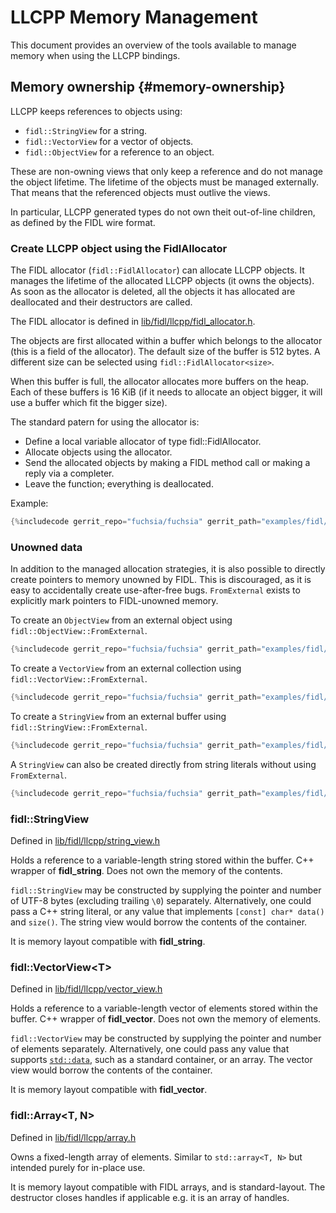 # LLCPP Memory Management

This document provides an overview of the tools available to manage memory when
using the LLCPP bindings.

## Memory ownership {#memory-ownership}

LLCPP keeps references to objects using:

*   `fidl::StringView` for a string.
*   `fidl::VectorView` for a vector of objects.
*   `fidl::ObjectView` for a reference to an object.

These are non-owning views that only keep a reference and do not manage the object lifetime. The
lifetime of the objects must be managed externally. That means that the referenced objects must
outlive the views.

In particular, LLCPP generated types do not own theit out-of-line children, as defined by the FIDL
wire format.

### Create LLCPP object using the FidlAllocator

The FIDL allocator (`fidl::FidlAllocator`) can allocate LLCPP objects. It manages the lifetime of
the allocated LLCPP objects (it owns the objects). As soon as the allocator is deleted, all the
objects it has allocated are deallocated and their destructors are called.

The FIDL allocator is defined in [lib/fidl/llcpp/fidl_allocator.h](/zircon/system/ulib/fidl/include/lib/fidl/llcpp/fidl_allocator.h).

The objects are first allocated within a buffer which belongs to the allocator (this is a field of
the allocator). The default size of the buffer is 512 bytes. A different size can be selected using
`fidl::FidlAllocator<size>`.

When this buffer is full, the allocator allocates more buffers on the heap. Each of these buffers
is 16 KiB (if it needs to allocate an object bigger, it will use a buffer which fit the bigger
size).

The standard patern for using the allocator is:

*   Define a local variable allocator of type fidl::FidlAllocator.
*   Allocate objects using the allocator.
*   Send the allocated objects by making a FIDL method call or making a reply via a completer.
*   Leave the function; everything is deallocated.

Example:

```c++
{%includecode gerrit_repo="fuchsia/fuchsia" gerrit_path="examples/fidl/llcpp/unittests/main.cc" region_tag="tables" adjust_indentation="auto" exclude_regexp="^TEST|^}" %}
```

### Unowned data

In addition to the managed allocation strategies, it is also possible to directly
create pointers to memory unowned by FIDL. This is discouraged, as it is easy to
accidentally create use-after-free bugs. `FromExternal` exists to explicitly mark
pointers to FIDL-unowned memory.

To create an `ObjectView` from an external object using `fidl::ObjectView::FromExternal`.

```c++
{%includecode gerrit_repo="fuchsia/fuchsia" gerrit_path="examples/fidl/llcpp/unittests/main.cc" region_tag="external-object" adjust_indentation="auto" exclude_regexp="^TEST|^}" %}
```

To create a `VectorView` from an external collection using `fidl::VectorView::FromExternal`.

```c++
{%includecode gerrit_repo="fuchsia/fuchsia" gerrit_path="examples/fidl/llcpp/unittests/main.cc" region_tag="external-vector" adjust_indentation="auto" exclude_regexp="^TEST|^}" %}
```

To create a `StringView` from an external buffer using `fidl::StringView::FromExternal`.

```c++
{%includecode gerrit_repo="fuchsia/fuchsia" gerrit_path="examples/fidl/llcpp/unittests/main.cc" region_tag="external-string" adjust_indentation="auto" exclude_regexp="^TEST|^}" %}
```

A `StringView` can also be created directly from string literals without using `FromExternal`.

```c++
{%includecode gerrit_repo="fuchsia/fuchsia" gerrit_path="examples/fidl/llcpp/unittests/main.cc" region_tag="stringview-assign" adjust_indentation="auto" exclude_regexp="^TEST|^}" %}
```

### fidl::StringView

Defined in [lib/fidl/llcpp/string_view.h](/zircon/system/ulib/fidl/include/lib/fidl/llcpp/string_view.h)

Holds a reference to a variable-length string stored within the buffer. C++
wrapper of **fidl_string**. Does not own the memory of the contents.

`fidl::StringView` may be constructed by supplying the pointer and number of
UTF-8 bytes (excluding trailing `\0`) separately. Alternatively, one could pass
a C++ string literal, or any value that implements `[const] char* data()`
and `size()`. The string view would borrow the contents of the container.

It is memory layout compatible with **fidl_string**.

### fidl::VectorView\<T\>

Defined in [lib/fidl/llcpp/vector_view.h](/zircon/system/ulib/fidl/include/lib/fidl/llcpp/vector_view.h)

Holds a reference to a variable-length vector of elements stored within the
buffer. C++ wrapper of **fidl_vector**. Does not own the memory of elements.

`fidl::VectorView` may be constructed by supplying the pointer and number of
elements separately. Alternatively, one could pass any value that supports
[`std::data`](https://en.cppreference.com/w/cpp/iterator/data), such as a
standard container, or an array. The vector view would borrow the contents of
the container.

It is memory layout compatible with **fidl_vector**.

### fidl::Array\<T, N\>

Defined in [lib/fidl/llcpp/array.h](/zircon/system/ulib/fidl/include/lib/fidl/llcpp/array.h)

Owns a fixed-length array of elements.
Similar to `std::array<T, N>` but intended purely for in-place use.

It is memory layout compatible with FIDL arrays, and is standard-layout.
The destructor closes handles if applicable e.g. it is an array of handles.
